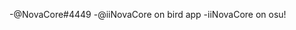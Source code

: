 -@NovaCore#4449
-@iiNovaCore on bird app
-iiNovaCore on osu!


<!---
This is mainly for cyber patriot scripts and JS/C# testing. Cool am i right?
--->
